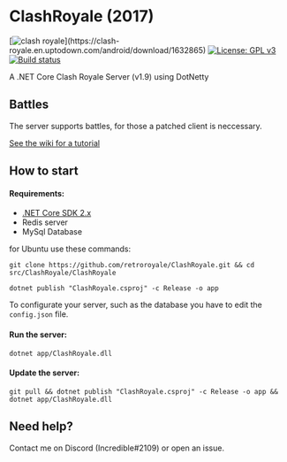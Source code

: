 # ClashRoyale (2017)
[![clash royale](https://img.shields.io/badge/Clash%20Royale-1.9.2-brightred.svg?style=flat")](https://clash-royale.en.uptodown.com/android/download/1632865)
[![License: GPL v3](https://img.shields.io/badge/License-GPLv3-blue.svg)](https://www.gnu.org/licenses/gpl-3.0)
[![Build status](https://ci.appveyor.com/api/projects/status/dmt9bk3bf1kaxnoa?svg=true)](https://ci.appveyor.com/project/Incr3dible/clashroyale)

A .NET Core Clash Royale Server (v1.9) using DotNetty

## Battles
The server supports battles, for those a patched client is neccessary.

[See the wiki for a tutorial](https://github.com/retroroyale/ClashRoyale/wiki/Patch-for-battles)

## How to start

#### Requirements:
  - [.NET Core SDK 2.x](https://dotnet.microsoft.com/download/dotnet-core/2.2)
  - Redis server
  - MySql Database

for Ubuntu use these commands:
```
git clone https://github.com/retroroyale/ClashRoyale.git && cd src/ClashRoyale/ClashRoyale

dotnet publish "ClashRoyale.csproj" -c Release -o app
```
To configurate your server, such as the database you have to edit the ```config.json``` file.

#### Run the server:

```dotnet app/ClashRoyale.dll```

#### Update the server:

```git pull && dotnet publish "ClashRoyale.csproj" -c Release -o app && dotnet app/ClashRoyale.dll```

## Need help?
Contact me on Discord (Incredible#2109) or open an issue.
